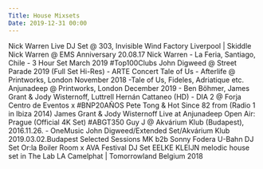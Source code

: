 ```yaml
---
Title: House Mixsets
Date: 2019-12-31 00:00
---
```


<youtube source="powNUum5S00">
    Nick Warren Live DJ Set @ 303, Invisible Wind Factory Liverpool | Skiddle
</youtube>

<youtube source="Cx8G57j4iMc">
    Nick Warren @ EMS Anniversary 20.08.17
</youtube>

<youtube source="fj7RdJPgVS4">
    Nick Warren - La Feria, Santiago, Chile - 3 Hour Set March 2019 #Top100Clubs
</youtube>

<youtube source="0Xgy6NFnwI0">
    John Digweed @ Street Parade 2019 (Full Set Hi-Res) - ARTE Concert
</youtube>

<youtube source="r_ZlIFbInkc">
    Tale of Us - Afterlife @ Printworks, London November 2018 -Tale of Us, Fideles, Adriatique etc.
</youtube>

<youtube source="3xXjWc40pQU">
    Anjunadeep @ Printworks, London December 2019 - Ben Böhmer, James Grant & Jody Wisternoff, Luttrell
</youtube>

<youtube source="o8dLlEOHW50">
    Hernán Cattaneo (HD) - DIA 2 @ Forja Centro de Eventos x #BNP20AÑOS
</youtube>

<youtube source="lOLLYp3_UlY">
    Pete Tong & Hot Since 82 from (Radio 1 in Ibiza 2014)
</youtube>

<youtube source="_RQe4oMTtOE">
    James Grant & Jody Wisternoff Live at Anjunadeep Open Air: Prague (Official 4K Set) #ABGT350
</youtube>

<youtube source="q8lIuEMN8hk">
    Guy J @ Akvárium Klub (Budapest), 2016.11.26. - OneMusic
</youtube>

<youtube source="Yg_tJ0P3hDE">
    John Digweed/Extended Set/Akvárium Klub 2019.03.02.Budapest
</youtube>

<youtube source="q7UxovvEkI0">
    Selected Sessions MK b2b Sonny Fodera U-Bahn DJ Set
</youtube>

<youtube source="wq2z2u58ma0">
    Or:la Boiler Room x AVA Festival DJ Set
</youtube>

<youtube source="kDNS4iFRwg0">
    EELKE KLEIJN melodic house set in The Lab LA
</youtube>

<youtube source="D2LhYfyqC74">
    Camelphat | Tomorrowland Belgium 2018
</youtube>
